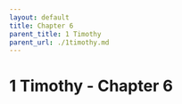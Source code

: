```yaml
---
layout: default
title: Chapter 6
parent_title: 1 Timothy
parent_url: ./1timothy.md
---
```


# 1 Timothy - Chapter 6
